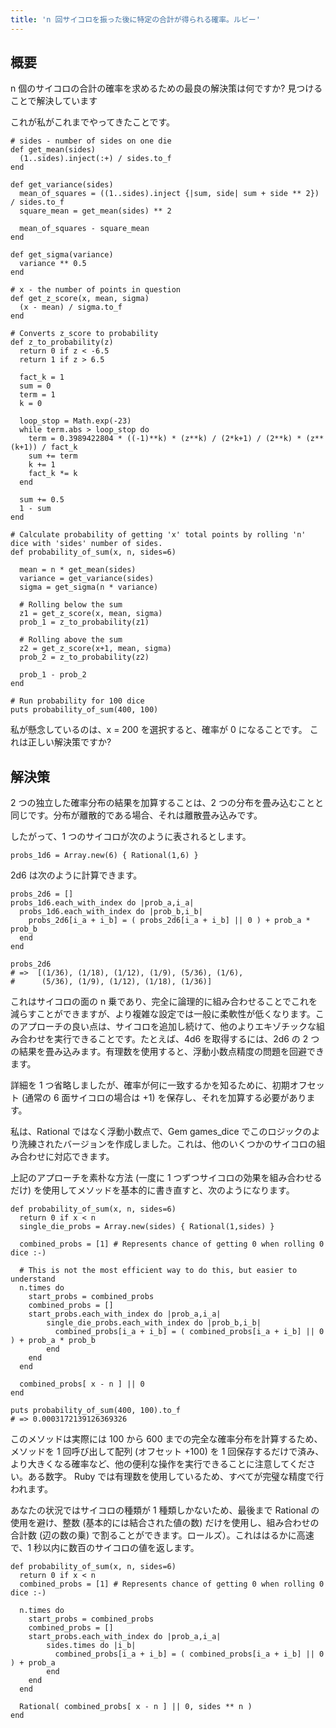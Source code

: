 ```yaml
---
title: 'n 回サイコロを振った後に特定の合計が得られる確率。ルビー'
---
```


## 概要
n 個のサイコロの合計の確率を求めるための最良の解決策は何ですか?
見つけることで解決しています

これが私がこれまでやってきたことです。

```
# sides - number of sides on one die
def get_mean(sides)
  (1..sides).inject(:+) / sides.to_f
end

def get_variance(sides)
  mean_of_squares = ((1..sides).inject {|sum, side| sum + side ** 2}) / sides.to_f
  square_mean = get_mean(sides) ** 2

  mean_of_squares - square_mean
end

def get_sigma(variance)
  variance ** 0.5
end

# x - the number of points in question
def get_z_score(x, mean, sigma)
  (x - mean) / sigma.to_f
end

# Converts z_score to probability
def z_to_probability(z)
  return 0 if z < -6.5
  return 1 if z > 6.5

  fact_k = 1
  sum = 0
  term = 1
  k = 0

  loop_stop = Math.exp(-23)
  while term.abs > loop_stop do
    term = 0.3989422804 * ((-1)**k) * (z**k) / (2*k+1) / (2**k) * (z**(k+1)) / fact_k
    sum += term
    k += 1
    fact_k *= k
  end

  sum += 0.5
  1 - sum
end

# Calculate probability of getting 'х' total points by rolling 'n' dice with 'sides' number of sides.
def probability_of_sum(x, n, sides=6)

  mean = n * get_mean(sides)
  variance = get_variance(sides)
  sigma = get_sigma(n * variance)

  # Rolling below the sum
  z1 = get_z_score(x, mean, sigma)
  prob_1 = z_to_probability(z1)

  # Rolling above the sum
  z2 = get_z_score(x+1, mean, sigma)
  prob_2 = z_to_probability(z2)

  prob_1 - prob_2
end

# Run probability for 100 dice
puts probability_of_sum(400, 100)

```
私が懸念しているのは、x = 200 を選択すると、確率が 0 になることです。
これは正しい解決策ですか?

## 解決策
2 つの独立した確率分布の結果を加算することは、2 つの分布を畳み込むことと同じです。分布が離散的である場合、それは離散畳み込みです。

したがって、1 つのサイコロが次のように表されるとします。

```
probs_1d6 = Array.new(6) { Rational(1,6) }

```
2d6 は次のように計算できます。

```
probs_2d6 = []
probs_1d6.each_with_index do |prob_a,i_a|  
  probs_1d6.each_with_index do |prob_b,i_b| 
    probs_2d6[i_a + i_b] = ( probs_2d6[i_a + i_b] || 0 ) + prob_a * prob_b
  end
end

probs_2d6
# =>  [(1/36), (1/18), (1/12), (1/9), (5/36), (1/6), 
#      (5/36), (1/9), (1/12), (1/18), (1/36)]

```
これはサイコロの面の n 乗であり、完全に論理的に組み合わせることでこれを減らすことができますが、より複雑な設定では一般に柔軟性が低くなります。このアプローチの良い点は、サイコロを追加し続けて、他のよりエキゾチックな組み合わせを実行できることです。たとえば、4d6 を取得するには、2d6 の 2 つの結果を畳み込みます。有理数を使用すると、浮動小数点精度の問題を回避できます。

詳細を 1 つ省略しましたが、確率が何に一致するかを知るために、初期オフセット (通常の 6 面サイコロの場合は +1) を保存し、それを加算する必要があります。

私は、Rational ではなく浮動小数点で、Gem games_dice でこのロジックのより洗練されたバージョンを作成しました。これは、他のいくつかのサイコロの組み合わせに対応できます。

上記のアプローチを素朴な方法 (一度に 1 つずつサイコロの効果を組み合わせるだけ) を使用してメソッドを基本的に書き直すと、次のようになります。

```
def probability_of_sum(x, n, sides=6)
  return 0 if x < n
  single_die_probs = Array.new(sides) { Rational(1,sides) }

  combined_probs = [1] # Represents chance of getting 0 when rolling 0 dice :-)

  # This is not the most efficient way to do this, but easier to understand
  n.times do
    start_probs = combined_probs
    combined_probs = []
    start_probs.each_with_index do |prob_a,i_a|  
        single_die_probs.each_with_index do |prob_b,i_b| 
          combined_probs[i_a + i_b] = ( combined_probs[i_a + i_b] || 0 ) + prob_a * prob_b
        end
    end
  end

  combined_probs[ x - n ] || 0
end

puts probability_of_sum(400, 100).to_f
# => 0.0003172139126369326

```
このメソッドは実際には 100 から 600 までの完全な確率分布を計算するため、メソッドを 1 回呼び出して配列 (オフセット +100) を 1 回保存するだけで済み、より大きくなる確率など、他の便利な操作を実行できることに注意してください。ある数字。 Ruby では有理数を使用しているため、すべてが完璧な精度で行われます。

あなたの状況ではサイコロの種類が 1 種類しかないため、最後まで Rational の使用を避け、整数 (基本的には結合された値の数) だけを使用し、組み合わせの合計数 (辺の数の乗) で割ることができます。ロールズ）。これははるかに高速で、1 秒以内に数百のサイコロの値を返します。

```
def probability_of_sum(x, n, sides=6)
  return 0 if x < n
  combined_probs = [1] # Represents chance of getting 0 when rolling 0 dice :-)

  n.times do
    start_probs = combined_probs
    combined_probs = []
    start_probs.each_with_index do |prob_a,i_a|  
        sides.times do |i_b| 
          combined_probs[i_a + i_b] = ( combined_probs[i_a + i_b] || 0 ) + prob_a
        end
    end
  end

  Rational( combined_probs[ x - n ] || 0, sides ** n )
end

```
